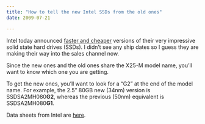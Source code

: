 ```yaml
---
title: "How to tell the new Intel SSDs from the old ones"
date: 2009-07-21

---
```


Intel today announced [faster and cheaper](http://arstechnica.com/hardware/news/2009/07/intels-new-34nm-ssds-cut-prices-by-60-percent-boost-speed.ars) versions of their very impressive solid state hard drives (SSDs). I didn’t see any ship dates so I guess they are making their way into the sales channel now.

Since the new ones and the old ones share the X25-M model name, you’ll want to know which one you are getting.

To get the new ones, you’ll want to look for a “G2” at the end of the model name. For example, the 2.5” 80GB new (34nm) version is SSDSA2MH080**G2**, whereas the previous (50nm) equivalent is SSDSA2MH080**G1**.

Data sheets from Intel are [here](http://www.intel.com/design/flash/nand/mainstream/index.htm).
